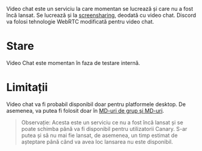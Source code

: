 <!-- TITLE:Video Chat -->

Video chat este un serviciu la care momentan se lucrează și care nu a fost încă lansat. Se lucrează și la [screensharing](/screensharing), deodată cu video chat. Discord va folosi tehnologie WebRTC modificată pentru video chat.

# Stare

Video Chat este momentan în faza de testare internă.

# Limitații

Video chat va fi probabil disponibil doar pentru platformele desktop. De asemenea, va putea fi folosit doar în [MD-uri de grup și MD-uri](/direct-messages).

> Observație: Acesta este un serviciu ce nu a fost încă lansat și se poate schimba până va fi disponibil pentru utilizatorii Canary. S-ar putea și să nu mai fie lansat, de asemenea, un timp estimat de așteptare până când va avea loc lansarea nu este disponibil.
